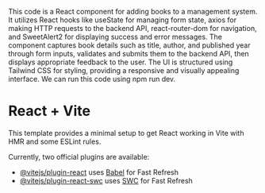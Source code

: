 This code is a React component for adding books to a management system. It utilizes React hooks like useState for managing form state, axios for making HTTP requests to the backend API, react-router-dom for navigation, and SweetAlert2 for displaying success and error messages. The component captures book details such as title, author, and published year through form inputs, validates and submits them to the backend API, then displays appropriate feedback to the user. The UI is structured using Tailwind CSS for styling, providing a responsive and visually appealing interface.
We can run this code using npm run dev.


# React + Vite

This template provides a minimal setup to get React working in Vite with HMR and some ESLint rules.

Currently, two official plugins are available:

- [@vitejs/plugin-react](https://github.com/vitejs/vite-plugin-react/blob/main/packages/plugin-react/README.md) uses [Babel](https://babeljs.io/) for Fast Refresh
- [@vitejs/plugin-react-swc](https://github.com/vitejs/vite-plugin-react-swc) uses [SWC](https://swc.rs/) for Fast Refresh
